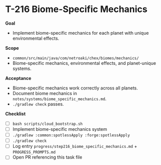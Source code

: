 # T-216 Biome-Specific Mechanics

**Goal**

- Implement biome-specific mechanics for each planet with unique environmental effects.

**Scope**

- `common/src/main/java/com/netroaki/chex/biomes/mechanics/`
- Biome-specific mechanics, environmental effects, and planet-unique systems.

**Acceptance**

- Biome-specific mechanics work correctly across all planets.
- Document biome mechanics in `notes/systems/biome_specific_mechanics.md`.
- `./gradlew check` passes.

**Checklist**

- [ ] `bash scripts/cloud_bootstrap.sh`
- [ ] Implement biome-specific mechanics system
- [ ] `./gradlew :common:spotlessApply :forge:spotlessApply`
- [ ] `./gradlew check`
- [ ] Log entry `progress/step216_biome_specific_mechanics.md` + `PROGRESS_PROMPTS.md`
- [ ] Open PR referencing this task file
